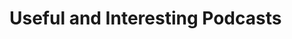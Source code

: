 # Useful and Interesting Podcasts

<!-- 
## sub-Title (h2)
*[description](link)
### sub-Title (h3)
 -->